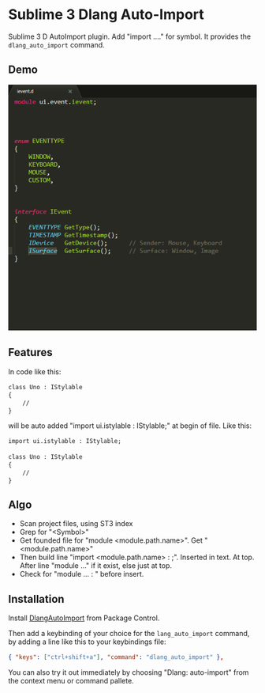 # Sublime 3 Dlang Auto-Import

Sublime 3 D AutoImport plugin. Add "import ...." for symbol.
It provides the `dlang_auto_import` command.

## Demo

![Demo](demo/dlang_auto_import_demo.gif)

## Features

In code like this:


    class Uno : IStylable
    {
        //
    }


will be auto added "import ui.istylable : IStylable;" at begin of file. Like this:


    import ui.istylable : IStylable;

    class Uno : IStylable
    {
        //
    }


## Algo
- Scan project files, using ST3 index
- Grep for "\<Symbol\>"
- Get founded file for "module <module.path.name>". Get "<module.path.name>"
- Then build line "import <module.path.name> : <Symbol>;". Inserted in text. At top. After line "module ..." if it exist, else just at top.
- Check for "module ... : <Symbol>" before insert.

## Installation

Install [DlangAutoImport](https://packagecontrol.io/packages/DlangAutoImport) from Package Control.

Then add a keybinding of your choice for the `lang_auto_import` command, by adding a line like this to your keybindings file:

```json
{ "keys": ["ctrl+shift+a"], "command": "dlang_auto_import" },
```

You can also try it out immediately by choosing "Dlang: auto-import" from the context menu or command pallete.

